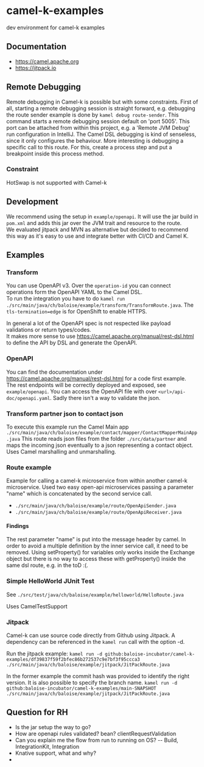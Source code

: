 # camel-k-examples
dev environment for camel-k examples

## Documentation
- https://camel.apache.org
- https://jitpack.io

## Remote Debugging
Remote debugging in Camel-k is possible but with some constraints. First of all, starting a remote
debugging session is straight forward, e.g. debugging the route sender example is done by
`kamel debug route-sender`. This command starts a remote debugging session default on 'port 5005'.
This port can be attached from within this project, e.g. a 'Remote JVM Debug' run configuration in IntelliJ.
The Camel DSL debugging is kind of senseless, since it only configures the behaviour. More interesting is
debugging a specific call to this route. For this, create a process step and put a breakpoint inside this
process method.

### Constraint
HotSwap is not supported with Camel-k

## Development
We recommend using the setup in `example/openapi`. It will use the jar build in `pom.xml` and adds this jar over the
JVM trait and resource to the route.  
We evaluated jitpack and MVN as alternative but decided to recommend this way as it's easy to use and integrate better
with CI/CD and Camel K.

## Examples
### Transform
You can use OpenAPI v3. Over the `operation-id` you can connect operations form the OpenAPI YAML to the Camel DSL.  
To run the integration you have to do `kamel run ./src/main/java/ch/baloise/example/transform/TransformRoute.java`.
The `tls-termination=edge` is for OpenShift to enable HTTPS.

In general a lot of the OpenAPI spec is not respected like payload validations or return types/codes.  
It makes more sense to use https://camel.apache.org/manual/rest-dsl.html to define the API by DSL and generate the OpenAPI.

### OpenAPI
You can find the documentation under https://camel.apache.org/manual/rest-dsl.html for a code first example.  
The rest endpoints will be correctly deployed and exposed, see `example/openapi`. You can access the OpenAPI file with over
`<url>/api-doc/openapi.yaml`. Sadly there isn't a way to validate the json.

### Transform partner json to contact json
To execute this example run the Camel Main app `./src/main/java/ch/baloise/example/contact/mapper/ContactMapperMainApp.java`
This route reads json files from the folder `./src/data/partner` and maps the incoming json eventually to a json representing a contact object.
Uses Camel marshalling and unmarshalling.

### Route example
Example for calling a camel-k microservice from within another camel-k microservice. Used two easy open-api
microservices passing a parameter "name" which is concatenated by the second service call.
- `./src/main/java/ch/baloise/example/route/OpenApiSender.java`
- `./src/main/java/ch/baloise/example/route/OpenApiReceiver.java`

#### Findings
The rest parameter "name" is put into the message header by camel. In order to avoid a multiple definition
by the inner service call, it need to be removed.
Using setProperty() for variables only works inside the Exchange object but there is no way to access these with
getProperty() inside the same dsl route, e.g. in the toD :(.

### Simple HelloWorld JUnit Test
See `./src/test/java/ch/baloise/example/helloworld/HelloRoute.java`

Uses CamelTestSupport

### Jitpack
Camel-k can use source code directly from Github using Jitpack.
A dependency can be referenced in the `kamel run` call with the option -d.

Run the jitpack example:
`kamel run -d github:baloise-incubator/camel-k-examples/df39837f59f2bfec86b272537c9e7bf3f95ccca3 ./src/main/java/ch/baloise/example/jitpack/JitPackRoute.java`

In the former example the commit hash was provided to identify the right version. 
It is also possible to specify the branch name.
`kamel run -d github:baloise-incubator/camel-k-examples/main-SNAPSHOT ./src/main/java/ch/baloise/example/jitpack/JitPackRoute.java`

## Question for RH
- Is the jar setup the way to go?
- How are openapi rules validated? bean? clientRequestValidation
- Can you explain me the flow from run to running on OS?
-- Build, IntegrationKit, Integration
- Knative support, what and why?
- 